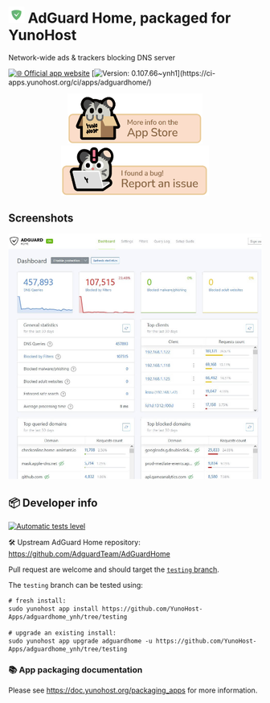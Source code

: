 <!--
N.B.: This README was automatically generated by <https://github.com/YunoHost/apps_tools/blob/main/readme_generator>
It shall NOT be edited by hand.
-->

<h1>
  <img src="https://raw.githubusercontent.com/YunoHost/apps/main/logos/adguardhome.png" width="32px" alt="Logo of AdGuard Home">
  AdGuard Home, packaged for YunoHost
</h1>

Network-wide ads & trackers blocking DNS server

[![🌐 Official app website](https://img.shields.io/badge/Official_app_website-darkgreen?style=for-the-badge)](https://adguard.com/adguard-home.html)
[![Version: 0.107.66~ynh1](https://img.shields.io/badge/Version-0.107.66~ynh1-rgb(18,138,11)?style=for-the-badge)](https://ci-apps.yunohost.org/ci/apps/adguardhome/)

<div align="center">
<a href="https://apps.yunohost.org/app/adguardhome"><img height="100px" src="https://github.com/YunoHost/yunohost-artwork/raw/refs/heads/main/badges/neopossum-badges/badge_more_info_on_the_appstore.svg"/></a>
<a href="https://github.com/YunoHost-Apps/adguardhome_ynh/issues"><img height="100px" src="https://github.com/YunoHost/yunohost-artwork/raw/refs/heads/main/badges/neopossum-badges/badge_report_an_issue.svg"/></a>
</div>


## Screenshots
![Screenshot of AdGuard Home](./doc/screenshots/screenshot.jpg)

## 📦 Developer info

[![Automatic tests level](https://apps.yunohost.org/badge/cilevel/adguardhome)](https://ci-apps.yunohost.org/ci/apps/adguardhome/)

🛠️ Upstream AdGuard Home repository: <https://github.com/AdguardTeam/AdGuardHome>

Pull request are welcome and should target the [`testing` branch](https://github.com/YunoHost-Apps/adguardhome_ynh/tree/testing).

The `testing` branch can be tested using:
```
# fresh install:
sudo yunohost app install https://github.com/YunoHost-Apps/adguardhome_ynh/tree/testing

# upgrade an existing install:
sudo yunohost app upgrade adguardhome -u https://github.com/YunoHost-Apps/adguardhome_ynh/tree/testing
```

### 📚 App packaging documentation

Please see <https://doc.yunohost.org/packaging_apps> for more information.